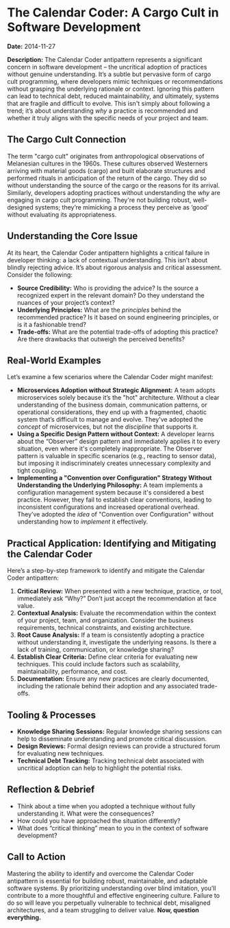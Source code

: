 # The Calendar Coder: A Cargo Cult in Software Development

**Date:** 2014-11-27

**Description:** The Calendar Coder antipattern represents a significant concern in software development – the uncritical adoption of practices without genuine understanding. It’s a subtle but pervasive form of cargo cult programming, where developers mimic techniques or recommendations without grasping the underlying rationale or context. Ignoring this pattern can lead to technical debt, reduced maintainability, and ultimately, systems that are fragile and difficult to evolve. This isn't simply about following a trend; it’s about understanding _why_ a practice is recommended and whether it truly aligns with the specific needs of your project and team.

## The Cargo Cult Connection

The term "cargo cult" originates from anthropological observations of Melanesian cultures in the 1960s. These cultures observed Westerners arriving with material goods (cargo) and built elaborate structures and performed rituals in anticipation of the return of the cargo. They did so without understanding the source of the cargo or the reasons for its arrival. Similarly, developers adopting practices without understanding the _why_ are engaging in cargo cult programming. They're not building robust, well-designed systems; they’re mimicking a process they perceive as ‘good’ without evaluating its appropriateness.

## Understanding the Core Issue

At its heart, the Calendar Coder antipattern highlights a critical failure in developer thinking: a lack of contextual understanding. This isn’t about blindly rejecting advice. It’s about rigorous analysis and critical assessment. Consider the following:

- **Source Credibility:** Who is providing the advice? Is the source a recognized expert in the relevant domain? Do they understand the nuances of your project’s context?
- **Underlying Principles:** What are the _principles_ behind the recommended practice? Is it based on sound engineering principles, or is it a fashionable trend?
- **Trade-offs:** What are the potential trade-offs of adopting this practice? Are there drawbacks that outweigh the perceived benefits?

## Real-World Examples

Let’s examine a few scenarios where the Calendar Coder might manifest:

- **Microservices Adoption without Strategic Alignment:** A team adopts microservices solely because it’s the "hot" architecture. Without a clear understanding of the business domain, communication patterns, or operational considerations, they end up with a fragmented, chaotic system that’s difficult to manage and evolve. They've adopted the _concept_ of microservices, but not the _discipline_ that supports it.
- **Using a Specific Design Pattern without Context:** A developer learns about the “Observer” design pattern and immediately applies it to every situation, even where it's completely inappropriate. The Observer pattern is valuable in specific scenarios (e.g., reacting to sensor data), but imposing it indiscriminately creates unnecessary complexity and tight coupling.
- **Implementing a "Convention over Configuration" Strategy Without Understanding the Underlying Philosophy:** A team implements a configuration management system because it's considered a best practice. However, they fail to establish clear conventions, leading to inconsistent configurations and increased operational overhead. They’ve adopted the _idea_ of "Convention over Configuration" without understanding how to _implement_ it effectively.

## Practical Application: Identifying and Mitigating the Calendar Coder

Here’s a step-by-step framework to identify and mitigate the Calendar Coder antipattern:

1.  **Critical Review:** When presented with a new technique, practice, or tool, immediately ask “Why?” Don’t just accept the recommendation at face value.
2.  **Contextual Analysis:** Evaluate the recommendation within the context of your project, team, and organization. Consider the business requirements, technical constraints, and existing architecture.
3.  **Root Cause Analysis:** If a team is consistently adopting a practice without understanding it, investigate the underlying reasons. Is there a lack of training, communication, or knowledge sharing?
4.  **Establish Clear Criteria:** Define clear criteria for evaluating new techniques. This could include factors such as scalability, maintainability, performance, and cost.
5.  **Documentation:** Ensure any new practices are clearly documented, including the rationale behind their adoption and any associated trade-offs.

## Tooling & Processes

- **Knowledge Sharing Sessions:** Regular knowledge sharing sessions can help to disseminate understanding and promote critical discussion.
- **Design Reviews:** Formal design reviews can provide a structured forum for evaluating new techniques.
- **Technical Debt Tracking:** Tracking technical debt associated with uncritical adoption can help to highlight the potential risks.

## Reflection & Debrief

- Think about a time when you adopted a technique without fully understanding it. What were the consequences?
- How could you have approached the situation differently?
- What does “critical thinking” mean to you in the context of software development?

## Call to Action

Mastering the ability to identify and overcome the Calendar Coder antipattern is essential for building robust, maintainable, and adaptable software systems. By prioritizing understanding over blind imitation, you’ll contribute to a more thoughtful and effective engineering culture. Failure to do so will leave you perpetually vulnerable to technical debt, misaligned architectures, and a team struggling to deliver value. **Now, question everything.**

```

```
